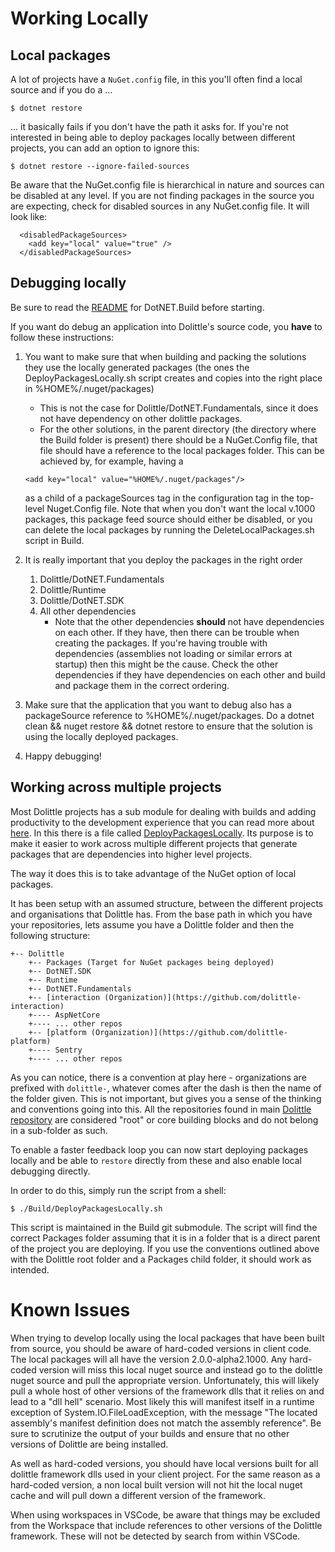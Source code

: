 # Working Locally

## Local packages

A lot of projects have a `NuGet.config` file, in this you'll often find a local source and if you do a ...

```shell
$ dotnet restore
```

... it basically fails if you don't have the path it asks for.
If you're not interested in being able to deploy packages locally between different projects, you can add an option
to ignore this:

```shell
$ dotnet restore --ignore-failed-sources
```

Be aware that the NuGet.config file is hierarchical in nature and sources can be disabled at any level.  If you are not finding 
packages in the source you are expecting, check for disabled sources in any NuGet.config file.  It will look like:
```shell
  <disabledPackageSources>
    <add key="local" value="true" />
  </disabledPackageSources>
```

## Debugging locally
Be sure to read the [README](https://github.com/dolittle/DotNET.Build/blob/master/README.md) for DotNET.Build before starting.

If you want do debug an application into Dolittle's source code, you **have** to follow these instructions:

1. You want to make sure that when building and packing the solutions they use the locally generated packages (the ones the DeployPackagesLocally.sh script creates and copies into the right place in %HOME%/.nuget/packages)
    * This is not the case for Dolittle/DotNET.Fundamentals, since it does not have dependency on other dolittle packages.
    * For the other solutions, in the parent directory (the directory where the Build folder is present) there should be a NuGet.Config file, that file should have a reference to the local packages folder.
    This can be achieved by, for example, having a 
     ```
     <add key="local" value="%HOME%/.nuget/packages"/>
     ``` 
     as a child of a packageSources tag in the configuration tag in the top-level Nuget.Config file.
     Note that when you don't want the local v.1000 packages, this package feed source should either be disabled, or you can delete the local packages by running the DeleteLocalPackages.sh script in Build. 
2. It is really important that you deploy the packages in the right order
    1. Dolittle/DotNET.Fundamentals
    2. Dolittle/Runtime
    3. Dolittle/DotNET.SDK
    4. All other dependencies
        * Note that the other dependencies **should** not have dependencies on each other. If they have, then there can be trouble when creating the packages.
        If you're having trouble with dependencies (assemblies not loading or similar errors at startup) then this might be the cause. Check the other dependencies if they have dependencies on each other and build and package them in the correct ordering.
  
4. Make sure that the application that you want to debug also has a packageSource reference to %HOME%/.nuget/packages. Do a dotnet clean && nuget restore && dotnet restore to ensure that the solution is using the locally deployed packages.

5. Happy debugging!

## Working across multiple projects

Most Dolittle projects has a sub module for dealing with builds and adding productivity to the development experience that you can read more about [here](https://github.com/dolittle/DotNET.Build).
In this there is a file called [DeployPackagesLocally](https://github.com/dolittle/DotNET.Build/blob/master/DeployPackagesLocally.sh).
Its purpose is to make it easier to work across multiple different projects that generate packages that are dependencies into higher level
projects. 

The way it does this is to take advantage of the NuGet option of local packages.

It has been setup with an assumed structure, between the different projects and organisations that Dolittle has.
From the base path in which you have your repositories, lets assume you have a Dolittle folder and then the following structure:

```shell
+-- Dolittle
    +-- Packages (Target for NuGet packages being deployed)
    +-- DotNET.SDK
    +-- Runtime
    +-- DotNET.Fundamentals
    +-- [interaction (Organization)](https://github.com/dolittle-interaction)
    +---- AspNetCore
    +---- ... other repos
    +-- [platform (Organization)](https://github.com/dolittle-platform)
    +---- Sentry
    +---- ... other repos
```

As you can notice, there is a convention at play here - organizations are prefixed with `dolittle-`, whatever comes after the dash is then the name of the folder given. This is not important, but gives you a sense of the thinking and conventions going into this. All the repositories found in main [Dolittle repository](https://github.com/dolittle) are considered "root" or core building blocks and do not belong in a sub-folder as such.

To enable a faster feedback loop you can now start deploying packages locally and be able to `restore` directly from these
and also enable local debugging directly.

In order to do this, simply run the script from a shell:

```shell
$ ./Build/DeployPackagesLocally.sh
```

This script is maintained in the Build git submodule.  The script will find the correct Packages folder assuming that it is in a folder that is a direct parent of the project you are deploying.  If you use the conventions outlined above with the Dolittle root folder and a Packages child folder, it should work as intended.

# Known Issues
When trying to develop locally using the local packages that have been built from source, you should be aware of hard-coded versions in client code.  The local packages will all have the version 2.0.0-alpha2.1000.  Any hard-coded version will miss this local nuget source and instead go to the dolittle nuget source and pull the appropriate version.  Unfortunately, this will likely pull a whole host of
other versions of the framework dlls that it relies on and lead to a "dll hell" scenario.  Most likely this will manifest itself in a runtime exception of System.IO.FileLoadException, with the message "The located assembly's manifest definition does not match the assembly reference".  Be sure to scrutinize the output of your builds and ensure that no other versions of Dolittle are being installed.

As well as hard-coded versions, you should have local versions built for all dolittle framework dlls used in your client project.  For the same reason as a hard-coded version, a non local built version will not hit the local nuget cache and will pull down a different version of the framework.  

When using workspaces in VSCode, be aware that things may be excluded from the Workspace that include references to other versions of the Dolittle framework.  These will not be detected by search from within VSCode.
